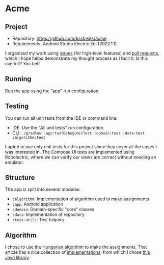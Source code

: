 # Acme

## Project

* Repository: https://github.com/bsstokes/acme
* Requirements: Android Studio Electric Eel (2022.1.1)

I organized my work using [issues][issues] (for high-level features) and
[pull requests][pull_requests], which I hope helps demonstrate my thought process as I built it. Is
this overkill? You bet!

## Running

Run the app using the "app" run configuration.

## Testing

You can run all unit tests from the IDE or command line:

* IDE: Use the "All unit tests" run configuration.
* CLI: `./gradlew :app:testDebugUnitTest :domain:test :data:test :algorithm:test`

I opted to use only unit tests for this project since they cover all the cases I was interested in.
The Compose UI tests are implemented using Robolectric, where we can verify our views are correct
without needing an emulator.

## Structure

The app is split into several modules:

* `:algorithm`: Implementation of algorithm used to make assignments
* `:app`: Android application
* `:domain`: Domain-specific "core" classes
* `:data`: Implementation of repository
* `:test-utils`: Test helpers

## Algorithm

I chose to use the [Hungarian algorithm][wiki] to make the assignments. That article has a nice
collection of [implementations][implementations], from which I chose
[this Java library][algorithm].

[issues]: https://github.com/bsstokes/Acme/issues?q=is%3Aissue
[pull_requests]: https://github.com/bsstokes/Acme/pulls?q=is%3Apr
[wiki]: https://en.wikipedia.org/wiki/Hungarian_algorithm
[implementations]: https://en.wikipedia.org/wiki/Hungarian_algorithm#Implementations
[algorithm]: https://github.com/KevinStern/software-and-algorithms/blob/master/src/main/java/blogspot/software_and_algorithms/stern_library/optimization/HungarianAlgorithm.java
